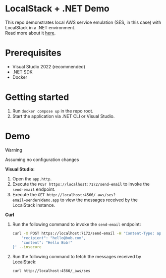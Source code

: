 # LocalStack + .NET Demo

This repo demonstrates local AWS service emulation (SES, in this case) with LocalStack in a .NET environment.  
Read more about it [here](about:blank).

# Prerequisites

- Visual Studio 2022 (recommended)
- .NET SDK
- Docker

# Getting started

1. Run `docker compose up` in the repo root.
2. Start the application via .NET CLI or Visual Studio.

# Demo
> [!WARNING]
> Assuming no configuration changes

**Visual Studio:**

1. Open the `app.http`.
2. Execute the `POST https://localhost:7172/send-email` to invoke the `send-email` endpoint.
3. Execute the `GET http://localhost:4566/_aws/ses?email=sender@demo.app` to view the messages received by the LocalStack instance.

**Curl**

1. Run the following command to invoke the `send-email` endpoint:
    ```sh
    curl -X POST https://localhost:7172/send-email -H "Content-Type: application/json" -d '{
        "recipient": "hello@bob.com",
        "content": "Hello Bob!"
    }' --insecure
    ```

2. Run the following command to fetch the messages received by LocalStack:

    ```sh
    curl http://localhost:4566/_aws/ses
    ```